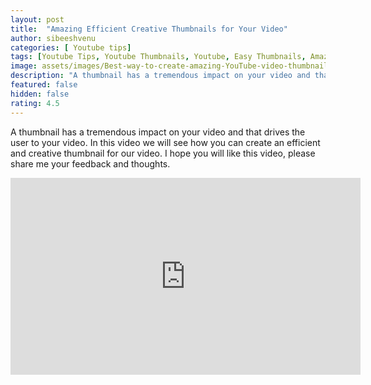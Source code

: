 ```yaml
---
layout: post
title:  "Amazing Efficient Creative Thumbnails for Your Video"
author: sibeeshvenu
categories: [ Youtube tips]
tags: [Youtube Tips, Youtube Thumbnails, Youtube, Easy Thumbnails, Amazing Thumbnails, Good Thumbnails, sibeeshpassion.com, sibeeshvenu.com, njan-oru-malayali.com]
image: assets/images/Best-way-to-create-amazing-YouTube-video-thumbnails.webp
description: "A thumbnail has a tremendous impact on your video and that drives the user to your video. In this video we will see how you can create an efficient and creative thumbnail for our video. I hope you will like this video, please share me your feedback and thoughts."
featured: false
hidden: false
rating: 4.5
---
```


A thumbnail has a tremendous impact on your video and that drives the user to your video. In this video we will see how you can create an efficient and creative thumbnail for our video. I hope you will like this video, please share me your feedback and thoughts.

<iframe width="560" height="315" src="https://www.youtube.com/embed/sfr1I8SV29A" frameborder="0" allow="accelerometer; autoplay; encrypted-media; gyroscope; picture-in-picture" allowfullscreen></iframe>


